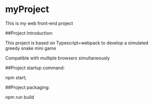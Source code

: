 # myProject
This is my web front-end project

##Project Introduction:

This project is based on Typescript+webpack to develop a simulated greedy snake mini game

Compatible with multiple browsers simultaneously

##Project startup command:

npm start;

##Project packaging:

npm run build
